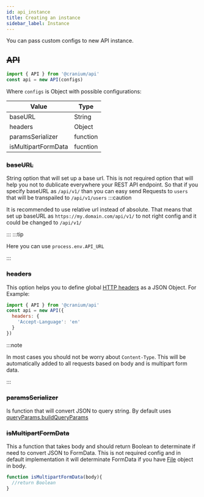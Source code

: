 ```yaml
---
id: api_instance
title: Creating an instance
sidebar_label: Instance
---
```


You can pass custom configs to new API instance.

## ~~API~~

```javascript
import { API } from '@cranium/api'
const api = new API(configs)
```

Where `configs` is Object with possible configurations:

|  Value                    |      Type             |
| ------------------------- | --------------------- |
|   baseURL                 | String                |
|   headers                 | Object                |
|   paramsSerializer        | function              |
|   isMultipartFormData     | fucntion              |


### ~~baseURL~~ 

String option that will set up a base url. 
This is not required option that will help you not to dublicate everywhere your REST API endpoint. So that if you specify 
baseURL as `/api/v1/` than you can easy send Requests to `users` that will be transpailed to `/api/v1/users`
:::caution

It is recommended to use relative url instead of absolute. That means that set up  baseURL as `https://my.domain.com/api/v1/` to not right config and it could be changed to `/api/v1/`

:::
:::tip

Here you can use `process.env.API_URL`

:::

### ~~headers~~

This option helps you to define global [HTTP headers](https://developer.mozilla.org/en-US/docs/Web/HTTP/Headers) as a JSON Object. For Example:

```javascript
import { API } from '@cranium/api'
const api = new API({
  headers: {
    'Accept-Language': 'en' 
  }
})
```

:::note

In most cases you should not be worry about `Content-Type`. This will be automatically added to all requests based on body and is multipart form data.

:::

### ~~paramsSerializer~~
Is function that will convert JSON to query string.
By default uses [queryParams.buildQueryParams](/bones/docs/queryParams/queryParams_about)

### ~~isMultipartFormData~~

This a function that takes body and should return Boolean to determinate if need to convert JSON to FormData.
This is not required config and in default implementation it will determinate FormData if you have [File](https://developer.mozilla.org/en-US/docs/Web/API/File) object in body.

```javascript
function isMultipartFormData(body){
  //return Boolean
}
```
